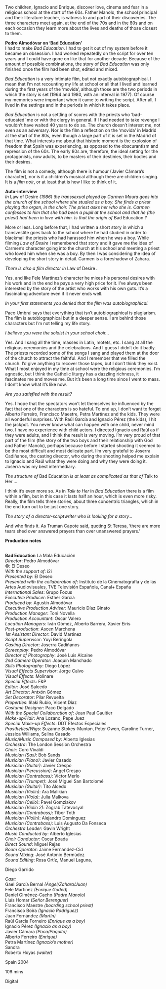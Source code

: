 
Two children, Ignacio and Enrique, discover love, cinema and fear in a religious school at the start of the 60s. Father Manolo, the school principal and their literature teacher, is witness to and part of their discoveries. The three characters meet again, at the end of the 70s and in the 80s and on each occasion they learn more about the lives and deaths of those closest to them.

**Pedro Almodóvar on ‘Bad Education’**  
I had to make _Bad Education_. I had to get it out of my system before it became an obsession. I had worked repeatedly on the script for over ten years and I could have gone on like that for another decade. Because of the amount of possible combinations, the story of _Bad Education_ was only finished once the film had been shot, edited and mixed.

_Bad Education_ is a very intimate film, but not exactly autobiographical. I mean that I’m not recounting my life at school or all that I lived and learned during the first years of the ‘movida’, although those are the two periods in which the story is set (1964 and 1980, with an interval in 1977). Of course my memories were important when it came to writing the script. After all, I lived in the settings and in the periods in which it takes place.

_Bad Education_ is not a settling of scores with the priests who ‘bad-educated’ me or with the clergy in general. If I had needed to take revenge I wouldn’t have waited 40 years to do so. The church doesn’t interest me, not even as an adversary. Nor is the film a reflection on the ‘movida’ in Madrid at the start of the 80s, even though a large part of it is set in the Madrid of that time. What interests me about that historic moment is the explosion of freedom that Spain was experiencing, as opposed to the obscurantism and repression of the 60s. The early 80s are, therefore, the ideal setting for the protagonists, now adults, to be masters of their destinies, their bodies and their desires.

The film is not a comedy, although there is humour (Javier Cámara’s character), nor is it a children’s musical although there are children singing. It is a _film noir_, or at least that is how I like to think of it.

**Auto-interview**  
_In_ Law of Desire _(1986) the transsexual played by Carmen Maura goes into the church of the school where she studied as a boy. She finds a priest playing the organ, in the choir. The priest asks her who she is. Carmen confesses to him that she had been a pupil at the school and that he (the priest) had been in love with him. Is that the origin of_ Bad Education _?_

More or less. Long before that, I had written a short story in which a transvestite goes back to the school where he had studied in order to blackmail the priests who had harassed him when he was a boy. While filming _Law of Desire_ I remembered that story and it gave me the idea of Carmen’s character going into the church at his school and meeting a priest who loved him when she was a boy. By then I was considering the idea of developing the short story in detail. Carmen is a foreshadow of Zahara.

_There is also a film director in_ Law of Desire _._

Yes, and like Fele Martínez’s character he mixes his personal desires with his work and in the end he pays a very high price for it. I’ve always been interested by the story of the artist who works with his own guts. It’s a fascinating adventure even if it never ends well.

_In your first statements you denied that the film was autobiographical._

Paco Umbral says that everything that isn’t autobiographical is plagiarism. The film is autobiographical but in a deeper sense. I am behind those characters but I’m not telling my life story.

_I believe you were the soloist in your school choir…_

Yes. And I sang all the time, masses in Latin, motets, etc. I sang at all the religious ceremonies and the celebrations. And I guess I didn’t do it badly. The priests recorded some of the songs I sang and played them at the door of the church to attract the faithful. And I remember that we filled the church. I’d give anything to recover those tapes, but I don’t think they exist. What I most enjoyed in my time at school were the religious ceremonies. I’m agnostic, but I think the Catholic liturgy has a dazzling richness, it fascinates me and moves me. But it’s been a long time since I went to mass. I don’t know what it’s like now.

_Are you satisfied with the result?_

Yes. I hope that the spectators won’t let themselves be influenced by the fact that one of the characters is so hateful. To end up, I don’t want to forget Alberto Ferreiro, Francisco Maestre, Petra Martínez and the kids. They were all wonderful surprises. With Raúl García and Ignacio Pérez (the kids), I hit the jackpot. You never know what can happen with one child, never mind two. I have no experience with child actors. I directed Ignacio and Raúl as if they were adults, and I think the result is very moving. I’m very proud of that part of the film (the story of the two boys and their relationship with God and Father Manolo), perhaps because before I started shooting it seemed to be the most difficult and most delicate part. I’m very grateful to Joserra Cadiñanos, the casting director, who during the shooting helped me explain to Ignacio and Raúl what they were doing and why they were doing it. Joserra was my best intermediary.

_The structure of_ Bad Education _is at least as complicated as that of_ Talk to Her _…_

I think it’s even more so. As in _Talk to Her_ in _Bad Education_ there is a film within a film, but in this case it lasts half an hour, which is even more risky. Really, the film tells three stories, about three concentric triangles, which in the end turn out to be just one story.

_The story of a director-scriptwriter who is looking for a story…_

And who finds it. As Truman Capote said, quoting St Teresa, ‘there are more tears shed over answered prayers than over unanswered prayers.’

**Production notes**
<br><br>

**Bad Education** La Mala Educación  
_Director_: Pedro Almodóvar  
©: El Deseo  
_With the support of_: i2i  
_Presented by_: El Deseo  
_Presented with the collaboration of_: Instituto de la Cinematografía y de las Artes Audiovisuales,  TVE Televisión Española, Canal+ España  
_International Sales_: Grupo Focus  
_Executive Producer_: Esther García  
_Produced by_: Agustín Almodóvar  
_Executive Production Adviser_: Mauricio Díaz Ginato  
_Production Manager_: Toni Novella  
_Production Accountant_: Oscar Valero  
_Location Managers_: Iván Gómez,  Alberto Barrera, Xavier Eiris  
_Post-production_: Ascen Marchena  
_1st Assistant Director_: David Martínez  
_Script Supervisor_: Yuyi Beringola  
_Casting Director_: Joserra Cadiñanos  
_Screenplay_: Pedro Almodóvar  
_Director of Photography_: José Luis Alcaine  
_2nd Camera Operator_: Joaquín Manchado  
_Stills Photography_: Diego López  
_Visual Effects Supervisor_: Jorge Calvo  
_Visual Effects_: Molinare  
_Special Effects_: F&P  
_Editor_: José Salcedo  
_Art Director_: Antxón Gómez  
_Set Decorator_: Pilar Revuelta  
_Properties_: Iñaki Rubio, Vicent Díaz  
_Costume Designer_: Paco Delgado  
_With the Special Collaboration of_:  Jean Paul Gaultier  
_Make-up/Hair_: Ana Lozano, Pepe Juez  
_Special Make-up Effects_: DDT Efectos Especiales  
_Prosthetics/Wigs_: Suzanne Stokes-Munton, Peter Owen, Caroline Turner, Jessica Williams, Selina Casado  
_Music/Music Composed by_: Alberto Iglesias  
_Orchestra_: The London Session Orchestra  
_Choir_: Coro Vivaldi  
_Musician (Sax)_: Bob Sands  
_Musician (Piano)_: Javier Casado  
_Musician (Guitar)_: Javier Crespo  
_Musician (Percussion)_: Ángel Crespo  
_Musician (Contrabass)_: Victor Merlo  
_Musician (Trumpet)_: José Miguel San Bartolomé  
_Musician (Guitar)_: Tito Alcedo  
_Musician (Violin)_: Ara Malikian  
_Musician (Viola)_: Julia Malkova  
_Musician (Cello)_: Pavel Gomziakov  
_Musician (Violin 2)_: Zograb Tatevosyal  
_Musician (Contrabass)_: Tibor Toth  
_Musician (Violin)_: Alejandro Domínguez  
_Musician (Contrabass)_: Luis Augusto Da Fonseca  
_Orchestra Leader_: Gavin Wright  
_Music Conducted by_: Alberto Iglesias  
_Choir Conductor_: Oscar Boada  
_Direct Sound_: Miguel Rejas  
_Boom Operator_: Jaime Fernández-Cid  
_Sound Mixing_: José Antonio Bermúdez  
_Sound Editing_: Rosa Ortíz, Manuel Laguna,

Diego Garrido

_Cast:_  
Gael García Bernal _(Ángel/Zahara/Juan)_  
Fele Martínez _(Enrique Goded)_  
Daniel Giménez-Cacho _(Padre Manolo)_  
Lluís Homar _(Señor Berenguer)_  
Francisco Maestre _(boarding school priest)_  
Francisco Boira _(Ignacio Rodríguez)_  
Juan Fernández _(Martín)_  
Raúl García Forneiro _(Enrique as a boy)_  
Ignacio Pérez _(Ignacio as a boy)_  
Javier Cámara _(Paca/Paquito)_  
Alberto Ferreiro _(Enrique)_  
Petra Martínez _(Ignacio’s mother)_  
Sandra  
Roberto Hoyas _(waiter)_

Spain 2004

106 mins

Digital
<!--stackedit_data:
eyJoaXN0b3J5IjpbLTgzNDMyMDQwN119
-->